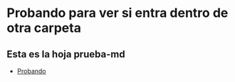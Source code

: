 # Probando para ver si entra dentro de otra carpeta 
## Esta es la hoja prueba-md
* [Probando](https://curriculum.laboratoria.la/es/topics/javascript/03-functions/02-arrow)
